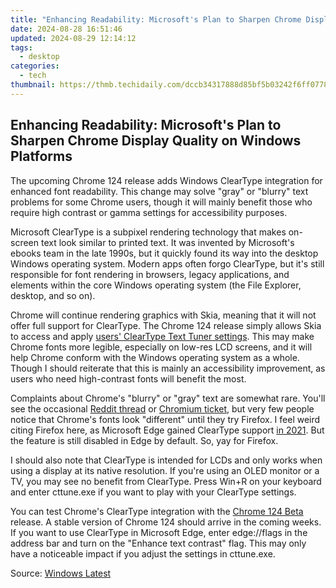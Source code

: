 ```yaml
---
title: "Enhancing Readability: Microsoft's Plan to Sharpen Chrome Display Quality on Windows Platforms"
date: 2024-08-28 16:51:46
updated: 2024-08-29 12:14:12
tags:
  - desktop
categories:
  - tech
thumbnail: https://thmb.techidaily.com/dccb34317888d85bf5b03242f6ff077822b2720dd93141b57f6f0f2fbe555fd1.jpg
---
```


## Enhancing Readability: Microsoft's Plan to Sharpen Chrome Display Quality on Windows Platforms

The upcoming Chrome 124 release adds Windows ClearType integration for enhanced font readability. This change may solve "gray" or "blurry" text problems for some Chrome users, though it will mainly benefit those who require high contrast or gamma settings for accessibility purposes.

 Microsoft ClearType is a subpixel rendering technology that makes on-screen text look similar to printed text. It was invented by Microsoft's ebooks team in the late 1990s, but it quickly found its way into the desktop Windows operating system. Modern apps often forgo ClearType, but it's still responsible for font rendering in browsers, legacy applications, and elements within the core Windows operating system (the File Explorer, desktop, and so on).

 Chrome will continue rendering graphics with Skia, meaning that it will not offer full support for ClearType. The Chrome 124 release simply allows Skia to access and apply [users' ClearType Text Tuner settings](https://www.elevenforum.com/t/use-cleartype-text-tuner-to-improve-text-readability-in-windows-11.8486/). This may make Chrome fonts more legible, especially on low-res LCD screens, and it will help Chrome conform with the Windows operating system as a whole. Though I should reiterate that this is mainly an accessibility improvement, as users who need high-contrast fonts will benefit the most.

 Complaints about Chrome's "blurry" or "gray" text are somewhat rare. You'll see the occasional [Reddit thread](https://www.reddit.com/r/browsers/comments/16ngfp3/chrome%5Fdoesnt%5Flook%5Fright/) or [Chromium ticket](http://issues.chromium.org/issues/40918273), but very few people notice that Chrome's fonts look "different" until they try Firefox. I feel weird citing Firefox here, as Microsoft Edge gained ClearType support [in 2021](https://blogs.windows.com/msedgedev/2021/06/02/improving-font-rendering-in-microsoft-edge/). But the feature is still disabled in Edge by default. So, yay for Firefox.

 I should also note that ClearType is intended for LCDs and only works when using a display at its native resolution. If you're using an OLED monitor or a TV, you may see no benefit from ClearType. Press Win+R on your keyboard and enter cttune.exe if you want to play with your ClearType settings.

 You can test Chrome's ClearType integration with the [Chrome 124 Beta](https://www.google.com/chrome/beta/) release. A stable version of Chrome 124 should arrive in the coming weeks. If you want to use ClearType in Microsoft Edge, enter edge://flags in the address bar and turn on the "Enhance text contrast" flag. This may only have a noticeable impact if you adjust the settings in cttune.exe.

 Source: [Windows Latest](https://www.windowslatest.com/2024/03/25/microsoft-is-improving-chromes-font-rendering-on-windows-11-windows-10/)

<ins class="adsbygoogle"
     style="display:block"
     data-ad-format="autorelaxed"
     data-ad-client="ca-pub-7571918770474297"
     data-ad-slot="1223367746"></ins>



<ins class="adsbygoogle"
     style="display:block"
     data-ad-client="ca-pub-7571918770474297"
     data-ad-slot="8358498916"
     data-ad-format="auto"
     data-full-width-responsive="true"></ins>
